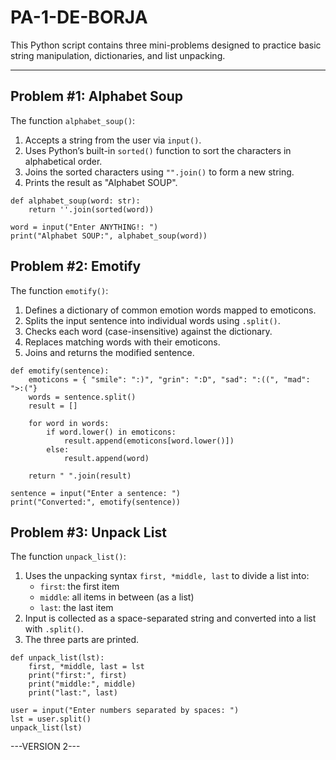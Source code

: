 # PA-1-DE-BORJA

This Python script contains three mini-problems designed to practice basic string manipulation, dictionaries, and list unpacking.

---

## Problem #1: Alphabet Soup

The function `alphabet_soup()`:
1. Accepts a string from the user via `input()`.
2. Uses Python’s built-in `sorted()` function to sort the characters in alphabetical order.
3. Joins the sorted characters using `"".join()` to form a new string.
4. Prints the result as "Alphabet SOUP".

```
def alphabet_soup(word: str):
    return ''.join(sorted(word))

word = input("Enter ANYTHING!: ")
print("Alphabet SOUP:", alphabet_soup(word))

```

## Problem #2: Emotify

The function `emotify()`:
1. Defines a dictionary of common emotion words mapped to emoticons.
2. Splits the input sentence into individual words using `.split()`.
3. Checks each word (case-insensitive) against the dictionary.
4. Replaces matching words with their emoticons.
5. Joins and returns the modified sentence.

```
def emotify(sentence):
    emoticons = { "smile": ":)", "grin": ":D", "sad": ":((", "mad": ">:("}
    words = sentence.split()
    result = []
    
    for word in words:
        if word.lower() in emoticons:
            result.append(emoticons[word.lower()])
        else:
            result.append(word)
    
    return " ".join(result)

sentence = input("Enter a sentence: ")
print("Converted:", emotify(sentence))
```

## Problem #3: Unpack List

The function `unpack_list()`:
1. Uses the unpacking syntax `first, *middle, last` to divide a list into:
   - `first`: the first item
   - `middle`: all items in between (as a list)
   - `last`: the last item
2. Input is collected as a space-separated string and converted into a list with `.split()`.
3. The three parts are printed.

```
def unpack_list(lst):
    first, *middle, last = lst
    print("first:", first)
    print("middle:", middle)
    print("last:", last)

user = input("Enter numbers separated by spaces: ")
lst = user.split()
unpack_list(lst)
```

---VERSION 2---
